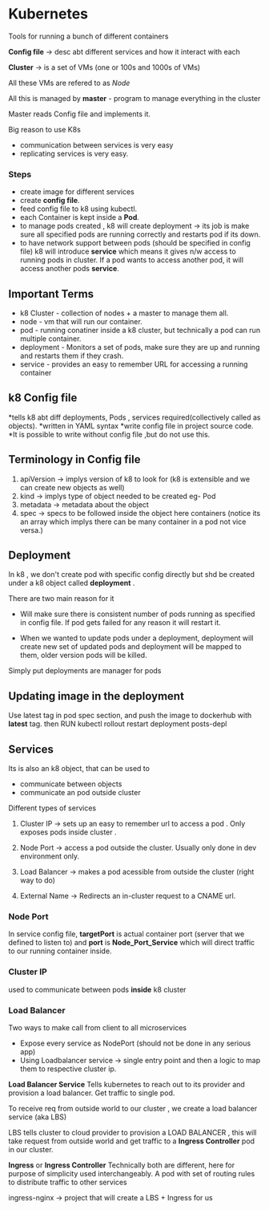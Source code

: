 # Kubernetes

Tools for running a bunch of different containers

**Config file** -> desc abt different services and how it interact with each

**Cluster** -> is a set of VMs (one or 100s and 1000s of VMs)

All these VMs are refered to as _Node_

All this is managed by **master** - program to manage everything in the cluster

Master reads Config file and implements it.

Big reason to use K8s

* communication between services is very easy
* replicating services is very easy.

### Steps

* create image for different services
* create **config file**.
* feed config file to k8 using kubectl.
* each Container is kept inside a **Pod**.
* to manage pods created , k8 will create deployment -> its job is make sure all specified pods are running correctly and restarts pod if its down.
* to have network support between pods (should be specified in config file)
k8 will introduce **service** which means it gives n/w access to running pods in cluster.
If a pod wants to access another pod, it will access another pods **service**.

## Important Terms
* k8 Cluster - collection of nodes + a master to manage them all.
* node - vm that will run our container.
* pod - running conatiner inside a k8 cluster, but technically a pod can run multiple container.
* deployment - Monitors a set of pods, make sure they are up and running and restarts them if they crash.
* service - provides an easy to remember URL for accessing a running container

## k8 Config file

*tells k8 abt diff deployments, Pods , services required(collectively called as objects).
*written in YAML syntax
*write config file in project source code.
*It is possible to write without config file ,but do not use this.

## Terminology in Config file

1. apiVersion -> implys version of k8 to look for (k8 is extensible and we can create new objects as well)
1. kind -> implys type of object needed to be created eg- Pod
1. metadata -> metadata about the object
1. spec -> specs to be followed inside the object
here containers (notice its an array which implys there can be many container in a pod not vice versa.) 


## Deployment
In k8 , we don't create pod with specific config directly but shd be created under a k8 object called **deployment** .

There are two main reason for it 

* Will make sure there is consistent number of pods running as specified in config file. If pod gets failed for any reason it will restart it.

* When we wanted to update pods under a deployment, deployment will create new set of updated pods and deployment will be mapped to them, older version pods will be killed.


Simply put deployments are manager for pods


## Updating image in the deployment 

Use latest tag in pod spec section, and push the image to dockerhub with **latest** tag.
then RUN kubectl rollout restart deployment posts-depl


## Services 
Its is also an k8 object, that can be used to 
* communicate between objects
* communicate an pod outside cluster 

Different types of services

1. Cluster IP -> sets up an easy to remember url to access a pod . Only exposes pods inside cluster .

1. Node Port -> access a pod outside the cluster. Usually only done in dev environment only.

1. Load Balancer -> makes a pod acessible from outside the cluster (right way to do)

1. External Name -> Redirects an in-cluster request to a CNAME url.

### Node Port

In service config file, **targetPort** is actual container port (server that we defined to listen to) and **port** is **Node_Port_Service** which will direct traffic to our running container inside.


### Cluster IP 

used to communicate between pods **inside** k8 cluster

### Load Balancer

Two ways to make call from client to all microservices

* Expose every service as NodePort (should not be done in any serious app)
* Using Loadbalancer service -> single entry point and then a logic to map them to respective cluster ip.

**Load Balancer Service**
Tells kubernetes to reach out to its provider and provision a load balancer. Get traffic to single pod.

To receive req from outside world to our cluster , we create a load balancer service (aka LBS)

LBS tells cluster to cloud provider to provision a LOAD BALANCER , this will take request from outside world and get traffic to a **Ingress Controller** pod in our cluster.

**Ingress** or **Ingress Controller**
Technically both are different, here for purpose of simplicity used interchangeably. A pod with set of routing rules to distribute traffic to other services

ingress-nginx -> project that will create a LBS + Ingress for us

